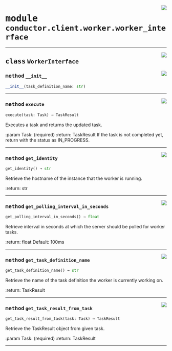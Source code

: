<!-- markdownlint-disable -->

<a href="../src/conductor/client/worker/worker_interface.py#L0"><img align="right" style="float:right;" src="https://img.shields.io/badge/-source-cccccc?style=flat-square"></a>

# <kbd>module</kbd> `conductor.client.worker.worker_interface`






---

<a href="../src/conductor/client/worker/worker_interface.py#L7"><img align="right" style="float:right;" src="https://img.shields.io/badge/-source-cccccc?style=flat-square"></a>

## <kbd>class</kbd> `WorkerInterface`




<a href="../src/conductor/client/worker/worker_interface.py#L8"><img align="right" style="float:right;" src="https://img.shields.io/badge/-source-cccccc?style=flat-square"></a>

### <kbd>method</kbd> `__init__`

```python
__init__(task_definition_name: str)
```








---

<a href="../src/conductor/client/worker/worker_interface.py#L11"><img align="right" style="float:right;" src="https://img.shields.io/badge/-source-cccccc?style=flat-square"></a>

### <kbd>method</kbd> `execute`

```python
execute(task: Task) → TaskResult
```

Executes a task and returns the updated task. 

:param Task: (required) :return: TaskResult  If the task is not completed yet, return with the status as IN_PROGRESS. 

---

<a href="../src/conductor/client/worker/worker_interface.py#L22"><img align="right" style="float:right;" src="https://img.shields.io/badge/-source-cccccc?style=flat-square"></a>

### <kbd>method</kbd> `get_identity`

```python
get_identity() → str
```

Retrieve the hostname of the instance that the worker is running. 

:return: str 

---

<a href="../src/conductor/client/worker/worker_interface.py#L30"><img align="right" style="float:right;" src="https://img.shields.io/badge/-source-cccccc?style=flat-square"></a>

### <kbd>method</kbd> `get_polling_interval_in_seconds`

```python
get_polling_interval_in_seconds() → float
```

Retrieve interval in seconds at which the server should be polled for worker tasks. 

:return: float  Default: 100ms 

---

<a href="../src/conductor/client/worker/worker_interface.py#L39"><img align="right" style="float:right;" src="https://img.shields.io/badge/-source-cccccc?style=flat-square"></a>

### <kbd>method</kbd> `get_task_definition_name`

```python
get_task_definition_name() → str
```

Retrieve the name of the task definition the worker is currently working on. 

:return: TaskResult 

---

<a href="../src/conductor/client/worker/worker_interface.py#L47"><img align="right" style="float:right;" src="https://img.shields.io/badge/-source-cccccc?style=flat-square"></a>

### <kbd>method</kbd> `get_task_result_from_task`

```python
get_task_result_from_task(task: Task) → TaskResult
```

Retrieve the TaskResult object from given task. 

:param Task: (required) :return: TaskResult 




---
